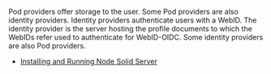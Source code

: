 Pod providers offer storage to the user. Some Pod providers are also identity providers. Identity providers authenticate users with a WebID. The identity provider is the server hosting the profile documents to which the WebIDs refer used to authenticate for WebID-OIDC.  Some identity providers are also Pod providers. 

* [Installing and Running Node Solid Server](https://solid.inrupt.com/docs/installing-running-nss)
